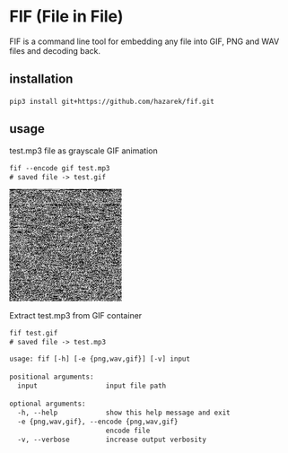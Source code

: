 # FIF (File in File)

FIF is a command line tool for embedding any file into GIF, PNG and WAV files and decoding back.

## installation

`pip3 install git+https://github.com/hazarek/fif.git`

## usage

test.mp3 file as grayscale GIF animation

```shell
fif --encode gif test.mp3
# saved file -> test.gif
```
![dogmalar](./test.gif)

Extract test.mp3 from GIF container

```shell
fif test.gif
# saved file -> test.mp3
```

```shell
usage: fif [-h] [-e {png,wav,gif}] [-v] input

positional arguments:
  input                 input file path

optional arguments:
  -h, --help            show this help message and exit
  -e {png,wav,gif}, --encode {png,wav,gif}
                        encode file
  -v, --verbose         increase output verbosity
  ```
